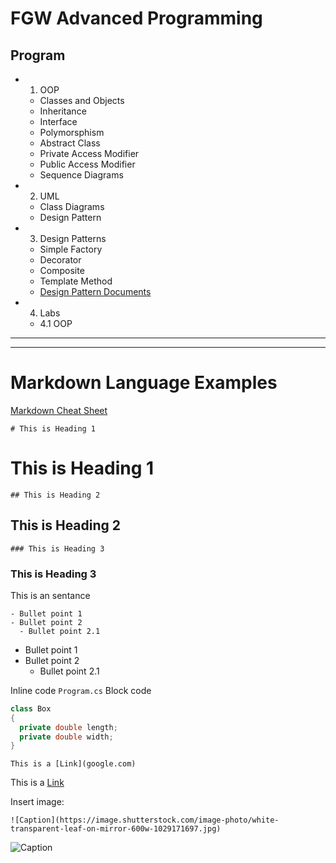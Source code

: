 # FGW Advanced Programming

## Program
- 1. OOP
  - Classes and Objects
  - Inheritance
  - Interface
  - Polymorsphism
  - Abstract Class
  - Private Access Modifier
  - Public Access Modifier
  - Sequence Diagrams
- 2. UML
  - Class Diagrams
  - Design Pattern
- 3. Design Patterns
  - Simple Factory
  - Decorator
  - Composite
  - Template Method
  - [Design Pattern Documents](https://github.com/anupavanm/csharp-design-patterns-for-humans)
- 4. Labs
  - 4.1 OOP

---
--- 

# Markdown Language Examples

[Markdown Cheat Sheet](https://github.com/adam-p/markdown-here/wiki/Markdown-Cheatsheet)

```
# This is Heading 1
```
# This is Heading 1
```
## This is Heading 2
```
## This is Heading 2
```
### This is Heading 3
```
### This is Heading 3

This is an sentance

```
- Bullet point 1
- Bullet point 2
  - Bullet point 2.1
```

- Bullet point 1
- Bullet point 2
  - Bullet point 2.1


Inline code `Program.cs`
Block code
```cs
class Box
{
  private double length;
  private double width;
}
```

```
This is a [Link](google.com)
```

This is a [Link](google.com)

Insert image:

```
![Caption](https://image.shutterstock.com/image-photo/white-transparent-leaf-on-mirror-600w-1029171697.jpg)
```

![Caption](https://image.shutterstock.com/image-photo/white-transparent-leaf-on-mirror-600w-1029171697.jpg)